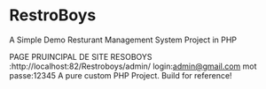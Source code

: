 # RestroBoys

A Simple Demo Resturant Management System Project in PHP

PAGE PRUINCIPAL DE SITE RESOBOYS :http://localhost:82/Restroboys/admin/
login:admin@gmail.com
mot passe:12345
A pure custom PHP Project. Build for reference!
